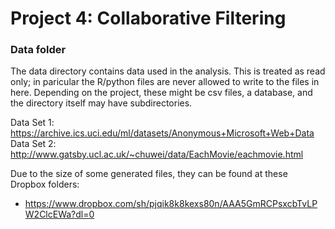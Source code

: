 # Project 4: Collaborative Filtering

### Data folder

The data directory contains data used in the analysis. This is treated as read only; in paricular the R/python files are never allowed to write to the files in here. Depending on the project, these might be csv files, a database, and the directory itself may have subdirectories.

Data Set 1: https://archive.ics.uci.edu/ml/datasets/Anonymous+Microsoft+Web+Data
Data Set 2: http://www.gatsby.ucl.ac.uk/~chuwei/data/EachMovie/eachmovie.html

Due to the size of some generated files, they can be found at these Dropbox folders:
  - https://www.dropbox.com/sh/pjqik8k8kexs80n/AAA5GmRCPsxcbTvLPW2ClcEWa?dl=0

